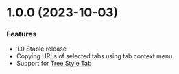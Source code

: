 # 1.0.0 (2023-10-03)

### Features

* 1.0 Stable release
* Copying URLs of selected tabs using tab context menu
* Support for [Tree Style Tab](https://addons.mozilla.org/firefox/addon/tree-style-tab)
